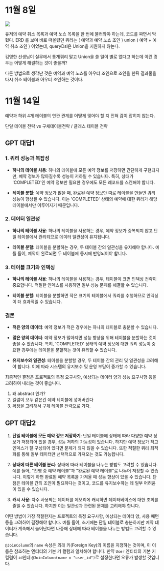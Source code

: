 # 11월 8일

![](https://i.imgur.com/ttjlaIR.png)

유저의 예약 취소 목록과 예약 노쇼 목록을 한 번에 불러와야 하는데, 코드를 짜면서 막혔다. 
ERD 를 보며 바로 떠올렸던 쿼리는 ( 예약과 예약 노쇼 조인 ) union ( 예약 + 예약 취소 조인 ) 이었는데, queryDsl은 Union을 지원하지 않는다. 

김영한 선생님이 실무에서 통계쿼리 말고 Union을 쓸 일이 별로 없다고 하는데 이런 경우는 어떻게 해결하는 것이 좋을까? 

다른 방법으로 생각난 것은 예약과 예약 노쇼를 아우터 조인으로 조인을 한뒤 결과물을 다시 취소 테이블과 아우터 조인하는 것이다. 
# 11월 14일 

예약과 하위 4개 테이블의 연관 관계를 어떻게 맺어야 할 지 전혀 감이 잡히지 않는다. 

단일 테이블 전략 vs 구체테이블전략 / 클래스 테이블 전략 

##  GPT 대답1 
### 1. **쿼리 성능과 복잡성**

- **하나의 테이블 사용**: 하나의 테이블에 모든 예약 정보를 저장하면 간단하게 구현되지만, 예약 정보가 많아질수록 성능이 저하될 수 있습니다. 특히, 상태가 'COMPLETED'인 예약 정보만 필요한 경우에도 모든 레코드를 스캔해야 합니다.
    
- **테이블 분할**: 예약 정보가 많을 때, 완료된 예약 정보만 따로 테이블을 만들면 쿼리 성능이 향상될 수 있습니다. 이는 'COMPLETED' 상태의 예약에 대한 쿼리가 해당 테이블에서만 이루어지기 때문입니다.
    

### 2. **데이터 일관성**

- **하나의 테이블 사용**: 하나의 테이블을 사용하는 경우, 예약 정보가 중복되지 않고 단일 테이블에서 관리되므로 데이터 일관성이 유지됩니다.
    
- **테이블 분할**: 테이블을 분할하는 경우, 두 테이블 간의 일관성을 유지해야 합니다. 예를 들어, 예약이 완료되면 두 테이블에 동시에 반영되어야 합니다.
    

### 3. **테이블 크기와 인덱싱**

- **하나의 테이블 사용**: 하나의 테이블을 사용하는 경우, 테이블이 크면 인덱싱 전략이 중요합니다. 적절한 인덱스를 사용하면 일부 성능 문제를 해결할 수 있습니다.
    
- **테이블 분할**: 테이블을 분할하면 작은 크기의 테이블에서 쿼리를 수행하므로 인덱싱이 더 효과적일 수 있습니다.
    

### 결론

- **적은 양의 데이터**: 예약 정보가 적은 경우에는 하나의 테이블로 충분할 수 있습니다.
    
- **많은 양의 데이터**: 예약 정보가 많아지면 성능 향상을 위해 테이블을 분할하는 것이 좋을 수 있습니다. 특히, 'COMPLETED' 상태의 예약 정보에 대한 쿼리 성능이 중요한 경우에는 테이블을 분할하는 것이 유리할 수 있습니다.
    
- **유지보수와 일관성**: 테이블을 분할할 경우, 두 테이블 간의 관리 및 일관성을 고려해야 합니다. 이에 따라 시스템의 유지보수 및 운영 부담이 증가할 수 있습니다.
    

최종적인 결정은 프로젝트의 특정 요구사항, 예상되는 데이터 양과 성능 요구사항 등을 고려하여 내리는 것이 좋습니다.

1. 왜 abstract 인가?
2. 컬럼이 모두 같은건 예약 테이블에 넣어버린다 
3. 확장을 고려해서 구체 테이블 전략으로 가자. 





## GPT 대답2
1. **단일 테이블에 모든 예약 정보 저장하기**: 단일 테이블에 상태에 따라 다양한 예약 정보가 저장되어 있을 경우, 성능 저하의 가능성이 있습니다. 하지만 예약 정보가 적고 인덱스가 잘 구성되어 있다면 문제가 되지 않을 수 있습니다. 또한 적절한 쿼리 최적화를 통해 일부 데이터만 선택적으로 가져오는 것도 가능합니다.
    
2. **상태에 따른 테이블 분리**: 상태에 따라 테이블을 나누는 방법도 고려할 수 있습니다. 예를 들어, "진행 중 예약 테이블"과 "완료된 예약 테이블"로 나누어 저장할 수 있습니다. 이렇게 하면 완료된 예약 목록을 가져올 때 성능 향상이 있을 수 있습니다. 단점은 테이블 간의 조인이 필요하다는 것이고, 코드를 유지보수하는 데 일부 어려움이 있을 수 있습니다.
    
3. **캐시 사용**: 자주 사용되는 데이터를 메모리에 캐시하면 데이터베이스에 대한 조회를 줄일 수 있습니다. 하지만 이는 일관성과 관련된 문제를 고려해야 합니다.
    

어떤 방법이 가장 적절한지는 프로젝트의 특정 요구사항, 예상되는 데이터 양, 사용 패턴 등을 고려하여 결정해야 합니다. 예를 들어, 초기에는 단일 테이블로 충분하지만 예약 데이터가 계속해서 늘어난다면 나중에 상태에 따라 테이블을 나누는 방법도 고려할 수 있습니다.




`@JoinColumn`의 `name` 속성은 외래 키(Foreign Key)의 이름을 지정하는 것이며, 이 이름은 참조하는 엔티티의 기본 키 컬럼과 일치해야 합니다. 만약 `User` 엔티티의 기본 키 컬럼이 `id`인데 `@JoinColumn(name = "user_id")`로 설정한다면 오류가 발생할 것입니다.
